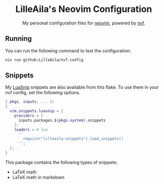 <div align="center">

# LilleAila's Neovim Configuration

My personal configuration files for [neovim](https://neovim.io/), powered by [nvf](https://github.com/NotAShelf/nvf).

</div>

## Running

You can run the following command to test the configuration:

```bash
nix run github:LilleAila/nvf-config
```

## Snippets

My [LuaSnip](https://github.com/L3MON4D3/LuaSnip) snippets are also available from this flake. To use them in your nvf config, set the following options.

```nix
{ pkgs, inputs, ... }:
{
  vim.snippets.luasnip = {
    providers = [
      inputs.packages.${pkgs.system}.snippets
    ];
    loaders = # lua
      ''
        require("lilleaila-snippets").load_snippets()
      '';
  };
}
```

This package contains the following types of snippets:

- LaTeX math
- LaTeX math in markdown
